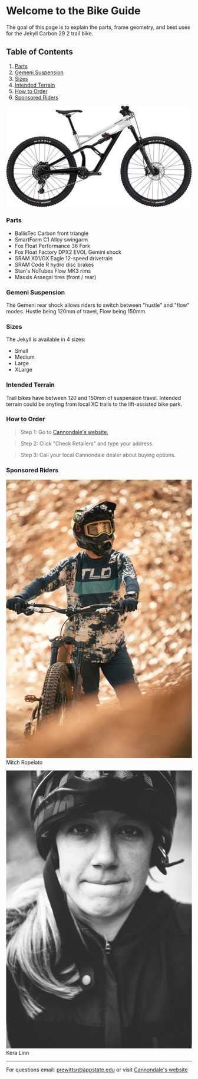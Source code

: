 # **Welcome to the Bike Guide**
The goal of this page is to explain the parts, frame geometry, and best uses for the Jekyll Carbon 29 2 trail bike. 

## Table of Contents
1. [Parts](#parts)  
2. [Gemeni Suspension](#gemeni-suspension)  
3. [Sizes](#sizes)  
4. [Intended Terrain](#intended-terrain)  
5. [How to Order](#how-to-order)  
6. [Sponsored Riders](#sponsored-riders)
  
![](C20_C21200M_Jekyll_CrbAl_2_CAS_PD.png)
  
### Parts
* BallisTec Carbon front triangle
* SmartForm C1 Alloy swingarm
* Fox Float Performance 36 Fork 
* Fox Float Factory DPX2 EVOL Gemini shock
* SRAM X01/GX Eagle 12-speed drivetrain
* SRAM Code R hydro disc brakes
* Stan's NoTubes Flow MK3 rims
* Maxxis Assegai tires (front / rear)
  
### Gemeni Suspension
The Gemeni rear shock allows riders to switch between "hustle" and "flow" modes. Hustle being 120mm of travel, Flow being 150mm. 

  
  
### Sizes
The Jekyll is available in 4 sizes:
  * Small
  * Medium
  * Large
  * XLarge
  
  
### Intended Terrain
Trail bikes have between 120 and 150mm of suspension travel. Intended terrain could be anyting from local XC trails to the lift-assisted bike park. 
    
### How to Order
>Step 1: Go to [Cannondale's website.](https://www.cannondale.com/en-it/bikes/mountain/trail-bikes/jekyll/jekyll-carbon-29-2?sku=c21200m10sm)
  
>Step 2: Click "Check Retailers" and type your address.
  
>Step 3: Call your local Cannondale dealer about buying options.
  
  
### Sponsored Riders
![](MitchRopelato.jpg) 
Mitch Ropelato  
  
![](KeraLinn.jpg)
Kera Linn  
    

__________________________________________________ 
For questions email: <prewittsr@appstate.edu>
or visit [Cannondale's website](https://www.cannondale.com/en-it/bikes/mountain/trail-bikes/jekyll/jekyll-carbon-29-2?sku=c21200m10sm)
